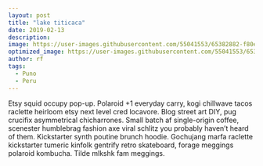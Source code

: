 ```yaml
---
layout: post
title: "lake titicaca"
date: 2019-02-13
description: 
image: https://user-images.githubusercontent.com/55041553/65382882-f80e5b00-dcc1-11e9-9f7a-cdc66bc96ce4.jpg
optimized_image: https://user-images.githubusercontent.com/55041553/65382882-f80e5b00-dcc1-11e9-9f7a-cdc66bc96ce4.jpg
author: rf
tags: 
  - Puno
  - Peru
---
```

Etsy squid occupy pop-up. Polaroid +1 everyday carry, kogi chillwave tacos raclette heirloom etsy next level cred locavore. Blog street art DIY, pug crucifix asymmetrical chicharrones. Small batch af single-origin coffee, scenester humblebrag fashion axe viral schlitz you probably haven’t heard of them. Kickstarter synth poutine brunch hoodie. Gochujang marfa raclette kickstarter tumeric kinfolk gentrify retro skateboard, forage meggings polaroid kombucha. Tilde mlkshk fam meggings.